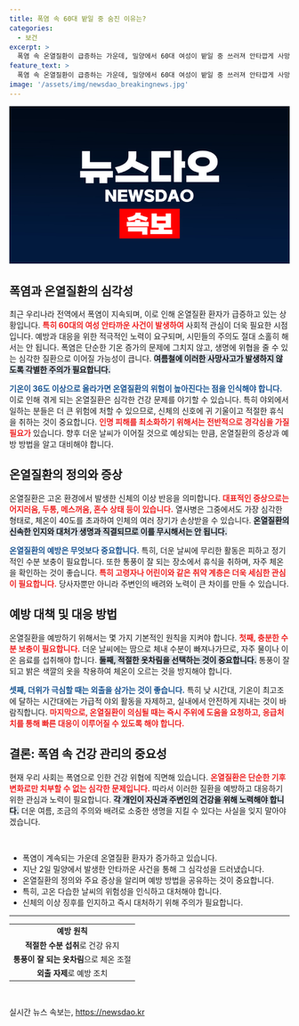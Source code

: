 ```yaml
---
title: 폭염 속 60대 밭일 중 숨진 이유는?
categories:
  - 보건
excerpt: >
  폭염 속 온열질환이 급증하는 가운데, 밀양에서 60대 여성이 밭일 중 쓰러져 안타깝게 사망했습니다. 신속한 구급상황에서도 열사병으로 인한 비극이 발생했습니다.
feature_text: >
  폭염 속 온열질환이 급증하는 가운데, 밀양에서 60대 여성이 밭일 중 쓰러져 안타깝게 사망했습니다. 신속한 구급상황에서도 열사병으로 인한 비극이 발생했습니다.
image: '/assets/img/newsdao_breakingnews.jpg'
---
```


<p><img src="/assets/img/newsdao_breakingnews.jpg" alt="implanttips 속보" /></p>

<h2 data-ke-size="size26">폭염과 온열질환의 심각성</h2>

<p data-ke-size="size16">최근 우리나라 전역에서 폭염이 지속되며, 이로 인해 온열질환 환자가 급증하고 있는 상황입니다. <b><span style="color: #ee2323;">특히 60대의 여성 안타까운 사건이 발생하여</span></b> 사회적 관심이 더욱 필요한 시점입니다. 예방과 대응을 위한 적극적인 노력이 요구되며, 시민들의 주의도 절대 소홀히 해서는 안 됩니다. 폭염은 단순한 기온 증가의 문제에 그치지 않고, 생명에 위협을 줄 수 있는 심각한 질환으로 이어질 가능성이 큽니다. <b><span style="background-color: #21538527;">여름철에 이러한 사망사고가 발생하지 않도록 각별한 주의가 필요합니다.</span></b></p>

<p data-ke-size="size16"><b><span style="color: #1a5490;">기온이 36도 이상으로 올라가면 온열질환의 위험이 높아진다는 점을 인식해야 합니다.</span></b> 이로 인해 겪게 되는 온열질환은 심각한 건강 문제를 야기할 수 있습니다. 특히 야외에서 일하는 분들은 더 큰 위험에 처할 수 있으므로, 신체의 신호에 귀 기울이고 적절한 휴식을 취하는 것이 중요합니다. <b><span style="color: #ee2323;">인명 피해를 최소화하기 위해서는 전반적으로 경각심을 가질 필요가</span></b> 있습니다. 향후 더운 날씨가 이어질 것으로 예상되는 만큼, 온열질환의 증상과 예방 방법을 알고 대비해야 합니다.</p>

<h2 data-ke-size="size26">온열질환의 정의와 증상</h2>

<p data-ke-size="size16">온열질환은 고온 환경에서 발생한 신체의 이상 반응을 의미합니다. <b><span style="color: #ee2323;">대표적인 증상으로는 어지러움, 두통, 메스꺼움, 혼수 상태 등이 있습니다.</span></b> 열사병은 그중에서도 가장 심각한 형태로, 체온이 40도를 초과하여 인체의 여러 장기가 손상받을 수 있습니다. <b><span style="background-color: #21538527;">온열질환의 신속한 인지와 대처가 생명과 직결되므로 이를 무시해서는 안 됩니다.</span></b></p>

<p data-ke-size="size16"><b><span style="color: #1a5490;">온열질환의 예방은 무엇보다 중요합니다.</span></b> 특히, 더운 날씨에 무리한 활동은 피하고 정기적인 수분 보충이 필요합니다. 또한 통풍이 잘 되는 장소에서 휴식을 취하며, 자주 체온을 확인하는 것이 좋습니다. <b><span style="color: #ee2323;">특히 고령자나 어린이와 같은 취약 계층은 더욱 세심한 관심이 필요합니다.</span></b> 당사자뿐만 아니라 주변인의 배려와 노력이 큰 차이를 만들 수 있습니다.</p>

<h2 data-ke-size="size26">예방 대책 및 대응 방법</h2>

<p data-ke-size="size16">온열질환을 예방하기 위해서는 몇 가지 기본적인 원칙을 지켜야 합니다. <b><span style="color: #ee2323;">첫째, 충분한 수분 보충이 필요합니다.</span></b> 더운 날씨에는 땀으로 체내 수분이 빠져나가므로, 자주 물이나 이온 음료를 섭취해야 합니다. <b><span style="background-color: #21538527;">둘째, 적절한 옷차림을 선택하는 것이 중요합니다.</span></b> 통풍이 잘 되고 밝은 색깔의 옷을 착용하여 체온이 오르는 것을 방지해야 합니다.</p>

<p data-ke-size="size16"><b><span style="color: #1a5490;">셋째, 더위가 극심할 때는 외출을 삼가는 것이 좋습니다.</span></b> 특히 낮 시간대, 기온이 최고조에 달하는 시간대에는 가급적 야외 활동을 자제하고, 실내에서 안전하게 지내는 것이 바람직합니다. <b><span style="color: #ee2323;">마지막으로, 온열질환이 의심될 때는 즉시 주위에 도움을 요청하고, 응급처치를 통해 빠른 대응이 이루어질 수 있도록 해야 합니다.</span></b></p>

<h2 data-ke-size="size26">결론: 폭염 속 건강 관리의 중요성</h2>

<p data-ke-size="size16">현재 우리 사회는 폭염으로 인한 건강 위협에 직면해 있습니다. <b><span style="color: #ee2323;">온열질환은 단순한 기후 변화로만 치부할 수 없는 심각한 문제입니다.</span></b> 따라서 이러한 질환을 예방하고 대응하기 위한 관심과 노력이 필요합니다. <b><span style="background-color: #21538527;">각 개인이 자신과 주변인의 건강을 위해 노력해야 합니다.</span></b> 더운 여름, 조금의 주의와 배려로 소중한 생명을 지킬 수 있다는 사실을 잊지 말아야겠습니다.</p>

<p data-ke-size="size16">&nbsp;</p>

<ul>
    <li>폭염이 계속되는 가운데 온열질환 환자가 증가하고 있습니다.</li>
    <li>지난 2일 밀양에서 발생한 안타까운 사건을 통해 그 심각성을 드러냈습니다.</li>
    <li>온열질환의 정의와 주요 증상을 알리며 예방 방법을 공유하는 것이 중요합니다.</li>
    <li>특히, 고온 다습한 날씨의 위험성을 인식하고 대처해야 합니다.</li>
    <li>신체의 이상 징후를 인지하고 즉시 대처하기 위해 주의가 필요합니다.</li>
</ul>

<hr>

<table style="width: 100%;">
    <tr>
        <td style="text-align: center; height: 17px;"><b>예방 원칙</b></td>
    </tr>
    <tr>
        <td style="text-align: center; height: 17px;"><b>적절한 수분 섭취</b>로 건강 유지</td>
    </tr>
    <tr>
        <td style="text-align: center; height: 17px;"><b>통풍이 잘 되는 옷차림</b>으로 체온 조절</td>
    </tr>
    <tr>
        <td style="text-align: center; height: 17px;"><b>외출 자제</b>로 예방 조치</td>
    </tr>
</table>

<p data-ke-size="size16">&nbsp;</p>
실시간 뉴스 속보는, <a href="https://newsdao.kr" rel="dofollow">https://newsdao.kr</a>


